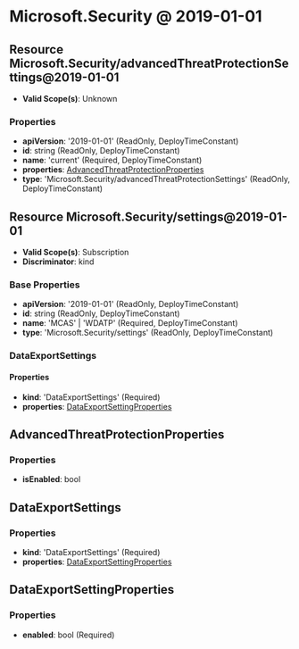 # Microsoft.Security @ 2019-01-01

## Resource Microsoft.Security/advancedThreatProtectionSettings@2019-01-01
* **Valid Scope(s)**: Unknown
### Properties
* **apiVersion**: '2019-01-01' (ReadOnly, DeployTimeConstant)
* **id**: string (ReadOnly, DeployTimeConstant)
* **name**: 'current' (Required, DeployTimeConstant)
* **properties**: [AdvancedThreatProtectionProperties](#advancedthreatprotectionproperties)
* **type**: 'Microsoft.Security/advancedThreatProtectionSettings' (ReadOnly, DeployTimeConstant)

## Resource Microsoft.Security/settings@2019-01-01
* **Valid Scope(s)**: Subscription
* **Discriminator**: kind

### Base Properties
* **apiVersion**: '2019-01-01' (ReadOnly, DeployTimeConstant)
* **id**: string (ReadOnly, DeployTimeConstant)
* **name**: 'MCAS' | 'WDATP' (Required, DeployTimeConstant)
* **type**: 'Microsoft.Security/settings' (ReadOnly, DeployTimeConstant)
### DataExportSettings
#### Properties
* **kind**: 'DataExportSettings' (Required)
* **properties**: [DataExportSettingProperties](#dataexportsettingproperties)


## AdvancedThreatProtectionProperties
### Properties
* **isEnabled**: bool

## DataExportSettings
### Properties
* **kind**: 'DataExportSettings' (Required)
* **properties**: [DataExportSettingProperties](#dataexportsettingproperties)

## DataExportSettingProperties
### Properties
* **enabled**: bool (Required)

